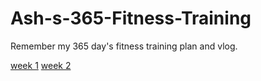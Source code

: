 # Ash-s-365-Fitness-Training
Remember my 365 day's fitness training plan and vlog.

[week 1](https://github.com/AlexsanderShaw/Ash-s-365-Fitness-Training/blob/main/week%201/Training.md)
[week 2](https://github.com/AlexsanderShaw/Ash-s-365-Fitness-Training/blob/main/week%202/Training.md)
